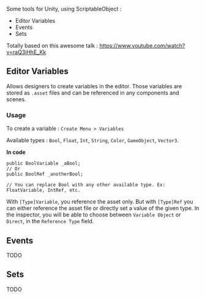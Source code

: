 Some tools for Unity, using ScriptableObject :

- Editor Variables
- Events
- Sets

Totally based on this awesome talk : https://www.youtube.com/watch?v=raQ3iHhE_Kk

## Editor Variables

Allows designers to create variables in the editor. Those variables are stored as `.asset` files and can be referenced in any components and scenes.

### Usage

To create a variable : `Create Menu > Variables`

Available types : `Bool`, `Float`, `Int`, `String`, `Color`, `GameObject`, `Vector3`.

**In code**

	public BoolVariable _aBool;
	// Or
	public BoolRef _anotherBool;
	
	// You can replace Bool with any other available type. Ex: FloatVariable, IntRef, etc.

With `[Type]Variable`, you reference the asset only. But with `[Type]Ref` you can either reference the asset file or directly set a value of the given type. In the inspector, you will be able to choose between `Variable Object` or `Direct`, in the `Reference Type` field.

## Events

TODO

## Sets

TODO